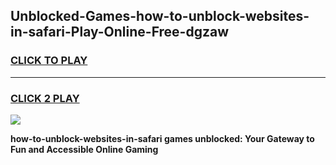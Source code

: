 
## Unblocked-Games-how-to-unblock-websites-in-safari-Play-Online-Free-dgzaw
<h3>
<a href="https://premium76.site?title=how-to-unblock-websites-in-safari&ref=26A">CLICK TO PLAY</a></h3>
<hr>

<h3>
<a href="https://premium76.site?title=how-to-unblock-websites-in-safari&ref=26A">CLICK 2 PLAY</a>
  
</h3>

<a href="https://premium76.site?title=how-to-unblock-websites-in-safari&ref=26A"><img src="https://clearcache.store/games.png"></a>


**how-to-unblock-websites-in-safari games unblocked: Your Gateway to Fun and Accessible Online Gaming**

